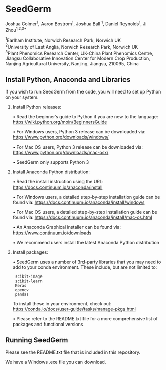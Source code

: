 # SeedGerm

Joshua Colmer<sup>1</sup>, Aaron Bostrom<sup>1</sup>, Joshua Ball <sup>1</sup>, Daniel Reynolds<sup>1</sup>, Ji Zhou<sup>1,2,3*</sup>

<sup>1</sup>Earlham Institute, Norwich Research Park, Norwich UK  
<sup>2</sup>University of East Anglia, Norwich Research Park, Norwich UK  
<sup>3</sup>Plant Phenomics Research Center, UK-China Plant Phenomics Centre, Jiangsu Collaborative Innovation Center for Modern Crop Production, Nanjing Agricultural University, Nanjing, Jiangsu, 210095, China

## Install Python, Anaconda and Libraries
If you wish to run SeedGerm from the code, you will need to set up Python on your system. 

1. Install Python releases:
   
   •	Read the beginner’s guide to Python if you are new to the language: 
   https://wiki.python.org/moin/BeginnersGuide
   
   •	For Windows users, Python 3 release can be downloaded via: 
   https://www.python.org/downloads/windows/
   
   •	For Mac OS users, Python 3 release can be downloaded via: 
   https://www.python.org/downloads/mac-osx/
   
   •	SeedGerm only supports Python 3

2. Install Anaconda Python distribution:
   
   •	Read the install instruction using the URL: https://docs.continuum.io/anaconda/install
   
   •	For Windows users, a detailed step-by-step installation guide can be found via: 
   https://docs.continuum.io/anaconda/install/windows 
   
   •	For Mac OS users, a detailed step-by-step installation guide can be found via:
   https://docs.continuum.io/anaconda/install/mac-os.html
   
   •	An Anaconda Graphical installer can be found via: 
   https://www.continuum.io/downloads

   •	We recommend users install the latest Anaconda Python distribution

3. Install packages:

   • SeedGerm uses a number of 3rd-party libraries that you may need to add to your conda environment.
   These include, but are not limited to:
   
        scikit-image
        scikit-learn
        Keras
		opencv
		pandas

    To install these in your environment, check out: https://conda.io/docs/user-guide/tasks/manage-pkgs.html
	
	• Please refer to the README.txt file for a more comprehensive list of packages and functional versions 
	
    
## Running SeedGerm

Please see the README.txt file that is included in this repository. 

We have a Windows .exe file you can download.

